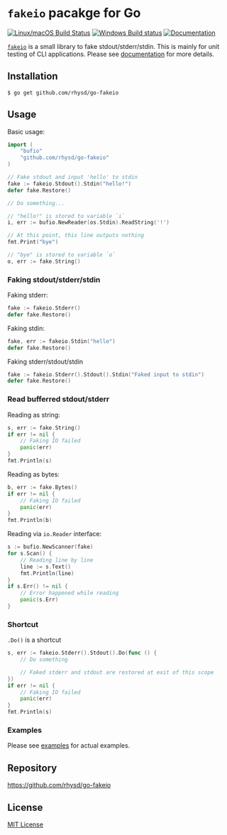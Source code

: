 `fakeio` pacakge for Go
=======================
[![Linux/macOS Build Status](https://travis-ci.org/rhysd/go-fakeio.svg?branch=master)](https://travis-ci.org/rhysd/go-fakeio)
[![Windows Build status](https://ci.appveyor.com/api/projects/status/5b9t6932m5dt2e23/branch/master?svg=true)](https://ci.appveyor.com/project/rhysd/go-fakeio/branch/master)
[![Documentation](https://godoc.org/github.com/rhysd/go-fakeio?status.svg)](http://godoc.org/github.com/rhysd/go-fakeio)

[`fakeio`](https://github.com/rhysd/go-fakeio) is a small library to fake stdout/stderr/stdin.
This is mainly for unit testing of CLI applications. Please see [documentation](https://godoc.org/github.com/rhysd/go-fakeio)
for more details.

## Installation

```
$ go get github.com/rhysd/go-fakeio
```

## Usage

Basic usage:

```go
import (
    "bufio"
    "github.com/rhysd/go-fakeio"
)

// Fake stdout and input 'hello' to stdin
fake := fakeio.Stdout().Stdin("hello!")
defer fake.Restore()

// Do something...

// "hello!" is stored to variable `i`
i, err := bufio.NewReader(os.Stdin).ReadString('!')

// At this point, this line outputs nothing
fmt.Print("bye")

// "bye" is stored to variable `o`
o, err := fake.String()
```

### Faking stdout/stderr/stdin

Faking stderr:

```go
fake := fakeio.Stderr()
defer fake.Restore()
```

Faking stdin:

```go
fake, err := fakeio.Stdin("hello")
defer fake.Restore()
```

Faking stderr/stdout/stdin

```go
fake := fakeio.Stderr().Stdout().Stdin("Faked input to stdin")
defer fake.Restore()
```

### Read bufferred stdout/stderr

Reading as string:

```go
s, err := fake.String()
if err != nil {
    // Faking IO failed
    panic(err)
}
fmt.Println(s)
```

Reading as bytes:

```go
b, err := fake.Bytes()
if err != nil {
    // Faking IO failed
    panic(err)
}
fmt.Println(b)
```

Reading via `io.Reader` interface:

```go
s := bufio.NewScanner(fake)
for s.Scan() {
    // Reading line by line
    line := s.Text()
    fmt.Println(line)
}
if s.Err() != nil {
    // Error happened while reading
    panic(s.Err)
}
```

### Shortcut

`.Do()` is a shortcut

```go
s, err := fakeio.Stderr().Stdout().Do(func () {
    // Do something

    // Faked stderr and stdout are restored at exit of this scope
})
if err != nil {
    // Faking IO failed
    panic(err)
}
fmt.Println(s)
```

### Examples

Please see [examples](example/example_test.go) for actual examples.

## Repository

https://github.com/rhysd/go-fakeio

## License

[MIT License](LICENSE.txt)

